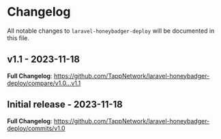 # Changelog

All notable changes to `laravel-honeybadger-deploy` will be documented in this file.

## v1.1 - 2023-11-18

**Full Changelog**: https://github.com/TappNetwork/laravel-honeybadger-deploy/compare/v1.0...v1.1

## Initial release - 2023-11-18

**Full Changelog**: https://github.com/TappNetwork/laravel-honeybadger-deploy/commits/v1.0
